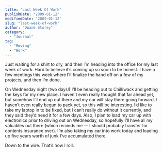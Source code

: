 ```yaml
---
title: "Last Week Of Work"
publishDate: "2009-01-12"
modifiedDate: "2009-01-12"
slug: "last-week-of-work"
author: "Duane Storey"
category:
  - "Journal"
tag:
  - "Moving"
  - "Work"
---
```


Just waiting for a shirt to dry, and then I’m heading into the office for my last week of work. Hard to believe it’s coming up so soon to be honest. I have a few meetings this week where I’ll finalize the hand off on a few of my projects, and then I’m done.

On Wednesday night (two days!) I’ll be heading out to Chilliwack and getting the keys for my new place. I haven’t even really thought that far ahead yet, but somehow I’ll end up out there and my car will stay there going forward. I haven’t even really begun to pack yet, so this will be interesting. I’d like to take my laptop in to be fixed, but I can’t really do without it currently, and they said they’d need it for a few days. Also, I plan to load my car up with electronics prior to driving out on Wednesday, so hopefully I’ll have all my valuables out there (which reminds me — I should probably transfer for contents insurance over). I’m also taking my car into work today and loading up five years worth of junk I’ve accumulated there.

Down to the wire. That’s how I roll.